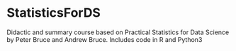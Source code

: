 # StatisticsForDS
Didactic and summary course based on Practical Statistics for Data Science by Peter Bruce and Andrew Bruce.
Includes code in R and Python3

